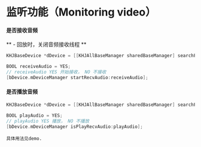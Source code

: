 # 监听功能（Monitoring video）


#### 是否接收音频

** - 回放时，关闭音频接收线程 **

```objective-c
KHJBaseDevice *dDevice = [[KHJAllBaseManager sharedBaseManager] searchForkey:Uid];

BOOL receiveAudio = YES;
// receiveAudio YES 开始接收， NO 不接收
[bDevice.mDeviceManager startRecvAudio:receiveAudio];
```

#### 是否播放音频

```objective-c
KHJBaseDevice *dDevice = [[KHJAllBaseManager sharedBaseManager] searchForkey:Uid];

BOOL playAudio = YES;
// playAudio YES 播放， NO 不播放
[bDevice.mDeviceManager isPlayRecvAudio:playAudio];
```

```
具体用法见demo.
```
